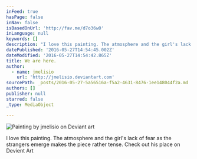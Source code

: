 ```yaml
---
inFeed: true
hasPage: false
inNav: false
isBasedOnUrl: 'http://fav.me/d7o36w0'
inLanguage: null
keywords: []
description: "I love this painting. The atmosphere and the girl's lack of fear as the strangers emerge makes the piece rather tense. Check out his place on Devient Art"
datePublished: '2016-05-27T14:54:45.002Z'
dateModified: '2016-05-27T14:54:42.865Z'
title: We are here.
author:
  - name: jmelisio
    url: 'http://jmelisio.deviantart.com'
sourcePath: _posts/2016-05-27-5a56516a-f5a2-4631-8476-1ee148044f2a.md
authors: []
publisher: null
starred: false
_type: MediaObject

---
```

![Painting by jmelisio on Deviant art](https://the-grid-user-content.s3-us-west-2.amazonaws.com/50e7d1b9-e74f-491c-9f0a-20edea8deb4b.jpg)

I love this painting. The atmosphere and the girl's lack of fear as the strangers emerge makes the piece rather tense. Check out his place on Devient Art